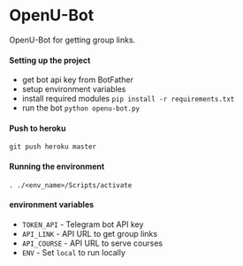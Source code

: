 # OpenU-Bot

OpenU-Bot for getting group links. 

#### Setting up the project

- get bot api key from BotFather
- setup environment variables
- install required modules `pip install -r requirements.txt`
- run the bot `python openu-bot.py`

#### Push to heroku

`git push heroku master`

#### Running the environment

`. ./<env_name>/Scripts/activate` 

#### environment variables

- `TOKEN_API` - Telegram bot API key
- `API_LINK` - API URL to get group links
- `API_COURSE` - API URL to serve courses
- `ENV` - Set `local` to run locally
